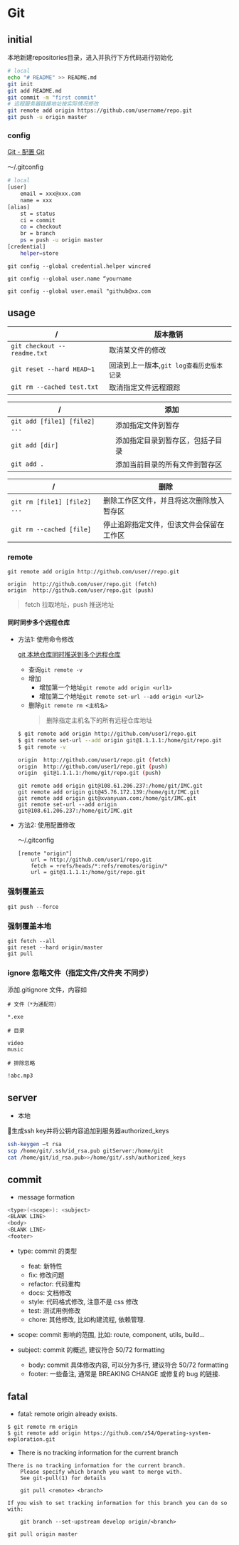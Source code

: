 # Git

## initial

本地新建repositories目录，进入并执行下方代码进行初始化

```bash
# local
echo "# README" >> README.md
git init
git add README.md
git commit -m "first commit"
# 远程服务器链接地址按实际情况修改
git remote add origin https://github.com/username/repo.git
git push -u origin master
```

### config

[Git - 配置 Git](https://git-scm.com/book/zh/v1/%E8%87%AA%E5%AE%9A%E4%B9%89-Git-%E9%85%8D%E7%BD%AE-Git)

～/.gitconfig

```bash
# local
[user]
	email = xxx@xxx.com
	name = xxx
[alias]
	st = status
	ci = commit
	co = checkout
	br = branch
	ps = push -u origin master
[credential]
	helper=store
```

`git config --global credential.helper wincred`

`git config --global user.name “yourname`

`git config --global user.email "github@xx.com`

## usage

| /                | 版本撤销                         |
| ---------------- | ---------------------------- |
| `git checkout -- readme.txt` | 取消某文件的修改  |
| `git reset --hard HEAD~1  `  | 回滚到上一版本,`git log查看历史版本记录`   |
| `git rm --cached test.txt` | 取消指定文件远程跟踪 | 

| /                | 添加                            |
| ---------------- | ---------------------------- |
|`git add [file1] [file2] ...` | 添加指定文件到暂存 |
| `git add [dir]`| 添加指定目录到暂存区，包括子目录 |
| `git add .`| 添加当前目录的所有文件到暂存区 |

| /                | 删除                            |
| ---------------- | ---------------------------- |
| `git rm [file1] [file2] ...`| 删除工作区文件，并且将这次删除放入暂存区 |
| `git rm --cached [file]`| 停止追踪指定文件，但该文件会保留在工作区  |

### remote

`git remote add origin http://github.com/user//repo.git`

```
origin  http://github.com/user/repo.git (fetch)
origin  http://github.com/user/repo.git (push)
```

> fetch 拉取地址，push 推送地址

#### 同时同步多个远程仓库

- 方法1: 使用命令修改

	[git 本地仓库同时推送到多个远程仓库](https://blog.csdn.net/fox9916/article/details/79386169)

	- 查询`git remote -v`
	- 增加
		- 增加第一个地址`git remote add origin <url1>`
		- 增加第二个地址`git remote set-url --add origin <url2>`
	- 删除`git remote rm <主机名>`
		> 删除指定主机名下的所有远程仓库地址

	```bash
	$ git remote add origin http://github.com/user1/repo.git
	$ git remote set-url --add origin git@1.1.1.1:/home/git/repo.git
	$ git remote -v

	origin  http://github.com/user1/repo.git (fetch)
	origin  http://github.com/user1/repo.git (push)
	origin  git@1.1.1.1:/home/git/repo.git (push)
	```

	```
	git remote add origin git@108.61.206.237:/home/git/IMC.git
	git remote add origin git@45.76.172.139:/home/git/IMC.git
	git remote add origin git@xvanyuan.com:/home/git/IMC.git
	git remote set-url --add origin git@108.61.206.237:/home/git/IMC.git
	```

- 方法2: 使用配置修改

	～/.gitconfig
	```
	[remote "origin"]
		url = http://github.com/user1/repo.git
		fetch = +refs/heads/*:refs/remotes/origin/*
		url = git@1.1.1.1:/home/git/repo.git
	```

### 强制覆盖云

`git push --force`

### 强制覆盖本地

```git
git fetch --all
git reset --hard origin/master
git pull
```

### ignore 忽略文件（指定文件/文件夹 不同步）

添加.gitignore 文件，内容如

```
# 文件（*为通配符）

*.exe

# 目录

video
music

# 排除忽略

!abc.mp3
```

## server

- 本地

生成ssh key并将公钥内容追加到服务器authorized_keys

```bash
ssh-keygen –t rsa
scp /home/git/.ssh/id_rsa.pub gitServer:/home/git 
cat /home/git/id_rsa.pub>>/home/git/.ssh/authorized_keys   
```

## commit

- message formation

```bash
<type>(<scope>): <subject>
<BLANK LINE>
<body>
<BLANK LINE>
<footer>
```

-  type: commit 的类型

	- feat: 新特性
	- fix: 修改问题
	- refactor: 代码重构
	- docs: 文档修改
	- style: 代码格式修改, 注意不是 css 修改
	- test: 测试用例修改
	- chore: 其他修改, 比如构建流程, 依赖管理.

- scope: commit 影响的范围, 比如: route, component, utils, build...

- subject: commit 的概述, 建议符合  50/72 formatting

	- body: commit 具体修改内容, 可以分为多行, 建议符合 50/72 formatting
	- footer: 一些备注, 通常是 BREAKING CHANGE 或修复的 bug 的链接.

## fatal

- fatal: remote origin already exists.

```
$ git remote rm origin
$ git remote add origin https://github.com/z54/Operating-system-exploration.git
```

- There is no tracking information for the current branch
```
There is no tracking information for the current branch.
    Please specify which branch you want to merge with.
    See git-pull(1) for details

    git pull <remote> <branch>

If you wish to set tracking information for this branch you can do so with:

    git branch --set-upstream develop origin/<branch>
```
`git pull origin master`
